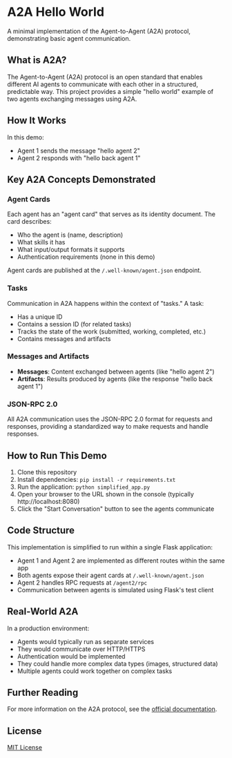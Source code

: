 # A2A Hello World

A minimal implementation of the Agent-to-Agent (A2A) protocol, demonstrating basic agent communication.

## What is A2A?

The Agent-to-Agent (A2A) protocol is an open standard that enables different AI agents to communicate with each other in a structured, predictable way. This project provides a simple "hello world" example of two agents exchanging messages using A2A.

## How It Works

In this demo:
- Agent 1 sends the message "hello agent 2"
- Agent 2 responds with "hello back agent 1"

## Key A2A Concepts Demonstrated

### Agent Cards

Each agent has an "agent card" that serves as its identity document. The card describes:
- Who the agent is (name, description)
- What skills it has
- What input/output formats it supports
- Authentication requirements (none in this demo)

Agent cards are published at the `/.well-known/agent.json` endpoint.

### Tasks

Communication in A2A happens within the context of "tasks." A task:
- Has a unique ID
- Contains a session ID (for related tasks)
- Tracks the state of the work (submitted, working, completed, etc.)
- Contains messages and artifacts

### Messages and Artifacts

- **Messages**: Content exchanged between agents (like "hello agent 2")
- **Artifacts**: Results produced by agents (like the response "hello back agent 1")

### JSON-RPC 2.0

All A2A communication uses the JSON-RPC 2.0 format for requests and responses, providing a standardized way to make requests and handle responses.

## How to Run This Demo

1. Clone this repository
2. Install dependencies: `pip install -r requirements.txt`
3. Run the application: `python simplified_app.py`
4. Open your browser to the URL shown in the console (typically http://localhost:8080)
5. Click the "Start Conversation" button to see the agents communicate

## Code Structure

This implementation is simplified to run within a single Flask application:

- Agent 1 and Agent 2 are implemented as different routes within the same app
- Both agents expose their agent cards at `/.well-known/agent.json`
- Agent 2 handles RPC requests at `/agent2/rpc`
- Communication between agents is simulated using Flask's test client

## Real-World A2A

In a production environment:
- Agents would typically run as separate services
- They would communicate over HTTP/HTTPS
- Authentication would be implemented
- They could handle more complex data types (images, structured data)
- Multiple agents could work together on complex tasks

## Further Reading

For more information on the A2A protocol, see the [official documentation](https://a2a.org).

## License

[MIT License](LICENSE)
